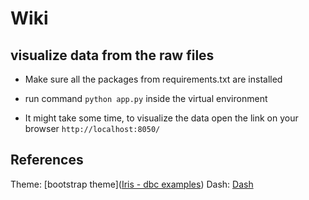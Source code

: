 # Wiki

## visualize data from the raw files
- Make sure all the packages from requirements.txt are installed
  
- run command `python app.py` inside the virtual environment
  
- It might take some time, to visualize the data open the link on your browser `http://localhost:8050/`

## References
Theme: [bootstrap theme]([Iris - dbc examples](https://dash-bootstrap-components.opensource.faculty.ai/examples/iris/))
Dash: [Dash](https://dash.plotly.com/)